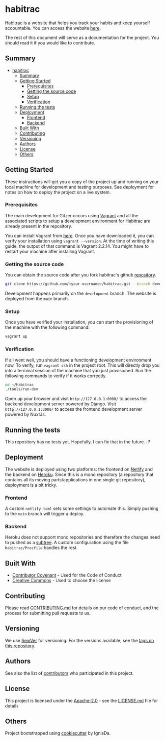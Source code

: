 # habitrac

Habitrac is a website that helps you track your habits and keep yourself accountable. You
can access the website [here](https://habitrac.netlify.app/).

The rest of this document will serve as a documentation for the project. You should read it
if you would like to contribute.

## Summary

- [habitrac](#habitrac)
  - [Summary](#summary)
  - [Getting Started](#getting-started)
    - [Prerequisites](#prerequisites)
    - [Getting the source code](#getting-the-source-code)
    - [Setup](#setup)
    - [Verification](#verification)
  - [Running the tests](#running-the-tests)
  - [Deployment](#deployment)
    - [Frontend](#frontend)
    - [Backend](#backend)
  - [Built With](#built-with)
  - [Contributing](#contributing)
  - [Versioning](#versioning)
  - [Authors](#authors)
  - [License](#license)
  - [Others](#others)

## Getting Started

These instructions will get you a copy of the project up and running on
your local machine for development and testing purposes. See deployment
for notes on how to deploy the project on a live system.

### Prerequisites

The main development for Gitzer occurs using [Vagrant](https://www.vagrantup.com/) and all
the associated scripts to setup a development environment for Habitrac are already present in
the repository.

You can install Vagrant from [here](https://www.vagrantup.com/downloads). Once you have
downloaded it, you can verify your installation using `vagrant --version`. At the time of
writing this guide, the output of that command is Vagrant 2.2.14. You might have to restart
your machine after installing Vagrant.

### Getting the source code

You can obtain the source code after you fork habitrac's github
[repository](https://github.com/IgnisDa/habitrac).

```bash
git clone https://github.com/<your-username>/habitrac.git --branch development
```

Development happens primarily on the `development` branch. The website is deployed from the
`main` branch.

### Setup

Once you have verified your installation, you can start the provisioning of the machine
with the following command:

```bash
vagrant up
```

### Verification

If all went well, you should have a functioning development environment now. To verify, run
`vagrant ssh` in the project root. This will directly drop you into a terminal session of the
machine that you just provisioned. Run the following commands to verify if it works
correctly.

```bash
cd ~/habitrac
./tools/run-dev
```

Open up your browser and visit `http://127.0.0.1:8000/` to access the backend development
server powered by Django. Visit `http://127.0.0.1:3000/` to access the frontend development
server powered by NuxtJs.

## Running the tests

This repository has no tests yet. Hopefully, I can fix that in the future. :P

## Deployment

The website is deployed using two platforms: the frontend on
[Netlify](https://habitrac.netlify.app/) and the backend on
[Heroku](https://habitrac.herokuapp.com/). Since this is a mono repository (a repository
that contains all its moving parts/applications in one single git repository), deployment
is a bit tricky.

### Frontend

A custom `netlify.toml` sets some settings to automate this. Simply pushing to the `main` branch
will trigger a deploy.

### Backend

Heroku does not support mono repositories and therefore the changes need to pushed as a
[subtree](https://www.atlassian.com/git/tutorials/git-subtree). A custom configuration using
the file `habitrac/Procfile` handles the rest.

## Built With

- [Contributor Covenant](https://www.contributor-covenant.org/) - Used
  for the Code of Conduct
- [Creative Commons](https://creativecommons.org/) - Used to choose
  the license

## Contributing

Please read [CONTRIBUTING.md](CONTRIBUTING.md) for details on our code
of conduct, and the process for submitting pull requests to us.

## Versioning

We use [SemVer](http://semver.org/) for versioning. For the versions
available, see the [tags on this
repository](https://github.com/PurpleBooth/a-good-readme-template/tags).

## Authors

See also the list of [contributors](contributors.md) who participated in this project.

## License

This project is licensed under the
[Apache-2.0](https://www.apache.org/licenses/LICENSE-2.0) - see the
[LICENSE.md](LICENSE.md) file for details

## Others

Project bootstrapped using [cookiecutter](https://github.com/IgnisDa/project-cookiecutter)
by IgnisDa.
